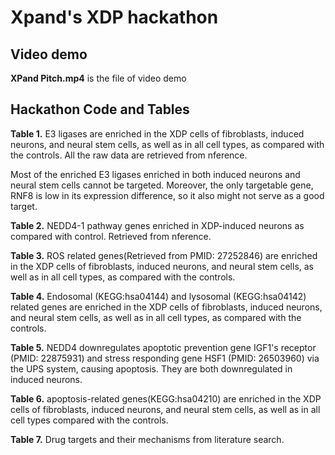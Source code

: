 # Xpand's XDP hackathon 

## Video demo

**XPand Pitch.mp4** is the file of video demo

## Hackathon Code and Tables

**Table 1.** E3 ligases are enriched in the XDP cells of fibroblasts, induced neurons, and neural stem cells, as well as in all cell types, as compared with the controls. All the raw data are retrieved from nference.

Most of the enriched E3 ligases enriched in both induced neurons and neural stem cells cannot be targeted. Moreover, the only targetable gene, RNF8 is low in its expression difference, so it also might not serve as a good target. 

**Table 2.** NEDD4-1 pathway genes enriched in XDP-induced neurons as compared with control. Retrieved from nference.

**Table 3.** ROS related genes(Retrieved from PMID: 27252846) are enriched in the XDP cells of fibroblasts, induced neurons, and neural stem cells, as well as in all cell types, as compared with the controls.

**Table 4.** Endosomal (KEGG:hsa04144) and lysosomal (KEGG:hsa04142) related genes are enriched in the XDP cells of fibroblasts, induced neurons, and neural stem cells, as well as in all cell types, as compared with the controls.

**Table 5.** NEDD4 downregulates apoptotic prevention gene IGF1's receptor (PMID: 22875931) and stress responding gene HSF1 (PMID: 26503960) via the UPS system, causing apoptosis. They are both downregulated in induced neurons.

**Table 6.** apoptosis-related genes(KEGG:hsa04210) are enriched in the XDP cells of fibroblasts, induced neurons, and neural stem cells, as well as in all cell types compared with the controls.

**Table 7.** Drug targets and their mechanisms from literature search.
